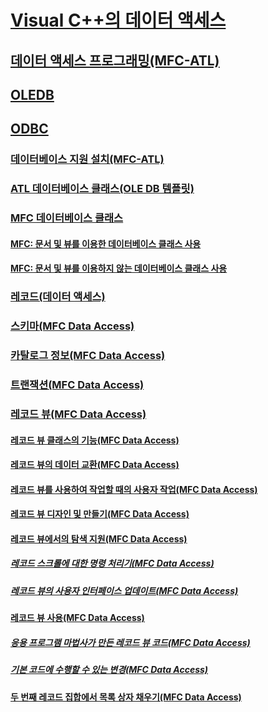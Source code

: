 # [Visual C++의 데이터 액세스](data-access-in-cpp.md)
## [데이터 액세스 프로그래밍(MFC-ATL)](data-access-programming-mfc-atl.md)
## [OLEDB](oledb/toc.md)
## [ODBC](odbc/toc.md)
### [데이터베이스 지원 설치(MFC-ATL)](installing-database-support-mfc-atl.md)
### [ATL 데이터베이스 클래스(OLE DB 템플릿)](atl-database-classes-ole-db-templates.md)
### [MFC 데이터베이스 클래스](mfc-database-classes-odbc-and-dao.md)
#### [MFC: 문서 및 뷰를 이용한 데이터베이스 클래스 사용](mfc-using-database-classes-with-documents-and-views.md)
#### [MFC: 문서 및 뷰를 이용하지 않는 데이터베이스 클래스 사용](mfc-using-database-classes-without-documents-and-views.md)
### [레코드(데이터 액세스)](record-mfc-data-access.md)
### [스키마(MFC Data Access)](schema-mfc-data-access.md)
### [카탈로그 정보(MFC Data Access)](catalog-information-mfc-data-access.md)
### [트랜잭션(MFC Data Access)](transactions-mfc-data-access.md)
### [레코드 뷰(MFC Data Access)](record-views-mfc-data-access.md)
#### [레코드 뷰 클래스의 기능(MFC Data Access)](features-of-record-view-classes-mfc-data-access.md)
#### [레코드 뷰의 데이터 교환(MFC Data Access)](data-exchange-for-record-views-mfc-data-access.md)
#### [레코드 뷰를 사용하여 작업할 때의 사용자 작업(MFC Data Access)](your-role-in-working-with-a-record-view-mfc-data-access.md)
#### [레코드 뷰 디자인 및 만들기(MFC Data Access)](designing-and-creating-a-record-view-mfc-data-access.md)
#### [레코드 뷰에서의 탐색 지원(MFC Data Access)](supporting-navigation-in-a-record-view-mfc-data-access.md)
##### [레코드 스크롤에 대한 명령 처리기(MFC Data Access)](command-handlers-for-record-scrolling-mfc-data-access.md)
##### [레코드 뷰의 사용자 인터페이스 업데이트(MFC Data Access)](user-interface-updating-for-record-views-mfc-data-access.md)
#### [레코드 뷰 사용(MFC Data Access)](using-a-record-view-mfc-data-access.md)
##### [응용 프로그램 마법사가 만든 레코드 뷰 코드(MFC Data Access)](record-view-code-created-by-application-wizard-mfc-data-access.md)
##### [기본 코드에 수행할 수 있는 변경(MFC Data Access)](changes-you-might-make-to-the-default-code-mfc-data-access.md)
#### [두 번째 레코드 집합에서 목록 상자 채우기(MFC Data Access)](filling-a-list-box-from-a-second-recordset-mfc-data-access.md)


